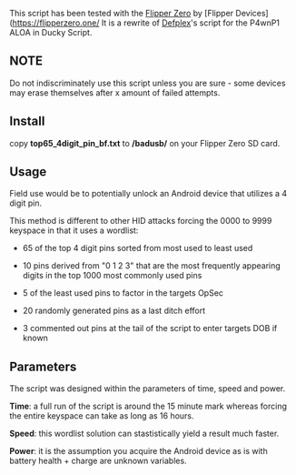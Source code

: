 This script has been tested with the [Flipper Zero](https://github.com/flipperdevices) by [Flipper Devices](<https://flipperzero.one/>
It is a rewrite of [Defplex](https://githib.com/defplex)'s script for the P4wnP1 ALOA in Ducky Script.

## NOTE

Do not indiscriminately use this script unless you are sure - some devices may erase themselves after x amount of failed attempts.

## Install

copy **top65_4digit_pin_bf.txt** to **/badusb/** on your Flipper Zero SD card.

## Usage

Field use would be to potentially unlock an Android device that utilizes a 4 digit pin.

This method is different to other HID attacks forcing the 0000 to 9999 keyspace in that it uses a wordlist:

- 65 of the top 4 digit pins sorted from most used to least used

- 10 pins derived from "0 1 2 3" that are the most frequently appearing digits in the top 1000 most commonly used pins

- 5 of the least used pins to factor in the targets OpSec

- 20 randomly generated pins as a last ditch effort

- 3 commented out pins at the tail of the script to enter targets DOB if known

## Parameters

The script was designed within the parameters of time, speed and power.

**Time**: a full run of the script is around the 15 minute mark whereas forcing the entire keyspace can take as long as 16 hours.

**Speed**: this wordlist solution can stastistically yield a result much faster.

**Power**: it is the assumption you acquire the Android device as is with battery health + charge are unknown variables.
